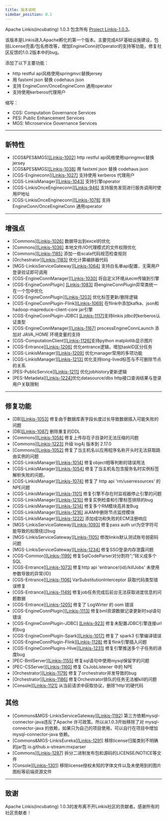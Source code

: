 ```yaml
---
title: 版本说明
sidebar_position: 0.1
---
```

Apache Linkis(incubating) 1.0.3 包含所有 [Project Linkis-1.0.3](https://github.com/apache/incubator-linkis/projects/13)。

该版本是Linkis进入Apache孵化的第一个版本。主要完成ASF基础设施建设，包括License完善/包名修改等，增加EngineConn对Operator的支持等功能，修复社区反馈的1.0.2版本中的bug。

添加了以下主要功能：
* http restful api风格使用springmvc替换jersey
* 用 fastxml json 替换 codehaus json
* 支持 EngineConn/OnceEngineConn 通用operator
* 支持使用kerberos代理用户

缩写：
- CGS: Computation Governance Services
- PES: Public Enhancement Services
- MGS: Microservice Governance Services
---

## 新特性

* \[CGS&PES&MGS][[Linkis-1002]](https://github.com/apache/incubator-linkis/pull/1002) http restful api风格使用springmvc替换jersey
* \[CGS&PES&MGS][[Linkis-1038]](https://github.com/apache/incubator-linkis/pull/1038) 用 fastxml json 替换 codehaus json
* \[CGS-Engineconn][[Linkis-1027]](https://github.com/apache/incubator-linkis/pull/1027) 支持使用 kerberos 代理用户
* \[CGS-LinkisManager][[Linkis-1043]](https://github.com/apache/incubator-linkis/pull/1043) 支持引擎operator
* \[CGS-LinkisOnceEngineconn][[Linkis-946]](https://github.com/apache/incubator-linkis/pull/946) 支持服务发现进行服务调用时使用IP地址
* \[CGS-LinkisOnceEngineconn][[Linkis-1078]](https://github.com/apache/incubator-linkis/pull/1078) 支持EngineConn/OnceEngineConn 通用operator



---

## 增强点
* \[Commons][[Linkis-1026]](https://github.com/apache/incubator-linkis/pull/1026) 数据导出到excel的优化
* \[Commons][[Linkis-1036]](https://github.com/apache/incubator-linkis/pull/1036) 本地文件/IO代理模式的文件权限优化
* \[Commons][[Linkis-1185]](https://github.com/apache/incubator-linkis/pull/1185) 添加一些scala代码规范检查规则
* \[Orchestrator][[Linkis-1183]](https://github.com/apache/incubator-linkis/pull/1183) 优化计算编排器代码
* \[MGS-LinkisServiceGateway][[Linkis-1064]](https://github.com/apache/incubator-linkis/pull/1064) 支持白名单api配置，无需用户登录验证即可调用
* \[CGS-EngineConnManager][[Linkis-1030]](https://github.com/apache/incubator-linkis/pull/1030) 将自定义环境从ecm传输到引擎
* \[CGS-EngineConnPlugin] [[Linkis-1083]](https://github.com/apache/incubator-linkis/pull/1083) 将engineConnPlugin异常类统一在一个包中优化
* \[CGS-EngineConnPlugin][[Linkis-1203]](https://github.com/apache/incubator-linkis/pull/1203) 优化标签更新/删除逻辑
* \[CGS-EngineConnPlugin-Flink][[Linkis-1069]](https://github.com/apache/incubator-linkis/pull/1069) 在flink中添加kafka、json和hadoop-mapreduce-client-core jar引擎
* \[CGS-EngineConnPlugin-JDBC] [[Linkis-1117]](https://github.com/apache/incubator-linkis/pull/1117)支持linkis jdbc的kerberos认证类型
* \[CGS-EngineConnManager][[Linkis-1167]](https://github.com/apache/incubator-linkis/pull/1167) processEngineConnLaunch 添加对 JAVA_HOME 环境变量的支持
* \[CGS-ComputationClient][[Linkis-1126]](https://github.com/apache/incubator-linkis/pull/1126)支持python matplotlib显示图片
* \[CGS-Entrance][[Linkis-1206]](https://github.com/apache/incubator-linkis/pull/1206) 优化entrance逻辑，增加taskID区分任务
* \[CGS-LinkisManager][[Linkis-1209]](https://github.com/apache/incubator-linkis/pull/1209) 优化manager常用的多项功能
* \[CGS-LinkisManager][[Linkis-1213]](https://github.com/apache/incubator-linkis/pull/1213) 优化支持long-lived标签与不可删除节点的关系
* \[PES-PublicService][[Linkis-1211]](https://github.com/apache/incubator-linkis/pull/1211) 优化jobhistory更新逻辑
* \[PES-Metadata][[Linkis-1224]](https://github.com/apache/incubator-linkis/pull/1224)优化datasource/dbs http接口查询结果与登录用户关联限制

---
## 修复功能
* \[DB][[Linkis-1053]](https://github.com/apache/incubator-linkis/pull/1053) 修复由于数据库表字段长度过长导致数据插入可能失败的问题
* \[DB][[Linkis-1087]](https://github.com/apache/incubator-linkis/pull/1087) 删除重复的DDL
* \[Commons][[Linkis-1058]](https://github.com/apache/incubator-linkis/pull/1058) 修复上传存在子目录时无法压缩的问题
* \[Commons][[Linkis-1223]](https://github.com/apache/incubator-linkis/pull/1223) 升级 log4j 版本到 2.17.0
* \[Commons][[Linkis-1052]](https://github.com/apache/incubator-linkis/pull/1052) 修复了当主机名以应用程序名称开头时无法获取路由实例的问题
* \[CGS-LinkisManager][[Linkis-1014]](https://github.com/apache/incubator-linkis/pull/1014) 修复object相等判断的错误用法
* \[CGS-LinkisManager][[Linkis-1054]](https://github.com/apache/incubator-linkis/pull/1054) 修复了当主机名包含服务名时实例标签解析失败的问题。
* \[CGS-LinkisManager][[Linkis-1074]](https://github.com/apache/incubator-linkis/pull/1074) 修复了 http api 'rm/userresources' 的 NPE问题
* \[CGS-LinkisManager][[Linkis-1101]](https://github.com/apache/incubator-linkis/pull/1101) 修复引擎不存在时监视器停止引擎的问题
* \[CGS-LinkisManager][[Linkis-1210]](https://github.com/apache/incubator-linkis/pull/1210) 修复实例检查和引擎标签排除的bug
* \[CGS-LinkisManager][[Linkis-1214]](https://github.com/apache/incubator-linkis/pull/1214) 修复多个RM模块高并发Bug
* \[CGS-LinkisManager][[Linkis-1216]](https://github.com/apache/incubator-linkis/pull/1216) 从AM中删除节点监控模块
* \[CGS-LinkisManager][[Linkis-1222]](https://github.com/apache/incubator-linkis/pull/1222) 添加成功和失败的ECM注册响应
* \[MGS-LinkisServiceGateway][[Linkis-1093]](https://github.com/apache/incubator-linkis/pull/1093) 修复pass auth uri为空字符可能导致的权限绕过bug
* \[MGS-LinkisServiceGateway][[Linkis-1105]](https://github.com/apache/incubator-linkis/pull/1105) 修改linkis默认测试账号弱密码问题
* \[MGS-LinkisServiceGateway][[Linkis-1234]](https://github.com/apache/incubator-linkis/pull/1234) 修复SSO登录内存泄露问题
* \[CGS-Common][[Linkis-1199]](https://github.com/apache/incubator-linkis/pull/1199) 修复SqlCodeParser对分割符“;”转义成多个SQL
* \[CGS-Entrance][[Linkis-1073]](https://github.com/apache/incubator-linkis/pull/1073) 修复http api 'entrance/{id}/killJobs' 未使用参数导致的异常{ID}
* \[CGS-Entrance][[Linkis-1106]](https://github.com/apache/incubator-linkis/pull/1106) VarSubstitutionInterceptor 获取代码类型错误修复
* \[CGS-Entrance][[Linkis-1149]](https://github.com/apache/incubator-linkis/pull/1149) 修复job任务完成后前台无法获取进度信息的问题数据
* \[CGS-Entrance][[Linkis-1205]](https://github.com/apache/incubator-linkis/pull/1205) 修复了 LogWirter 的 oom 错误
* \[CGS-EngineConnPlugin][[Linkis-1113]](https://github.com/apache/incubator-linkis/pull/1113) 修复bml资源数据记录更新时sql语句错误
* \[CGS-EngineConnPlugin-JDBC] [[Linkis-923]](https://github.com/apache/incubator-linkis/pull/923) 修复未配置JDBC引擎连接url的bug
* \[CGS-EngineConnPlugin-Spark][[Linkis-1017]](https://github.com/apache/incubator-linkis/pull/1017) 修复了 spark3 引擎编译错误
* \[CGS-EngineConnPlugin-Flink][[Linkis-1128]](https://github.com/apache/incubator-linkis/pull/1129) 修复flink引擎插入问题
* \[CGS-EngineConnPlugins-Hive][[Linkis-1231]](https://github.com/apache/incubator-linkis/pull/1231) 修复引擎推送多个子任务的进度bug
* \[PEC-BmlServer][[Linkis-1155]](https://github.com/apache/incubator-linkis/pull/1155) 修复sql语句中使用mysql保留字的问题
* \[PEC-CSServer][[Linkis-1160]](https://github.com/apache/incubator-linkis/pull/1160) 修复 CsJobListener 中的 NPE
* \[Orchestrator][[Linkis-1179]](https://github.com/apache/incubator-linkis/pull/1179) 修复了orchestrator并发导致的bug
* \[Orchestrator][[Linkis-1186]](https://github.com/apache/incubator-linkis/pull/1186) 修复Orchestrator排队的任务无法被kill的问题
* \[Console][[Linkis-1121]](https://github.com/apache/incubator-linkis/pull/1121) 从当前请求中获取协议，删除'http'的硬代码

## 其他
* \[Commons&MGS-LinkisServiceGateway][[Linkis-1192]](https://github.com/apache/incubator-linkis/pull/1092) 第三方依赖mysql-connector-java违反了Apache 许可政策。所以从1.0.3开始移除了对 mysql-connector-java 的依赖，如果只为自己的项目使用，可以自行在项目中增加 mysql-connector-java 依赖。
* \[Commons&MGS-LinkisEureka][[Linkis-1291]](https://github.com/apache/incubator-linkis/pull/1291) 移除license归属类别不明确的jar包 io.github.x-stream:mxparser 
* \[Commons][[Linkis-1287]](https://github.com/apache/incubator-linkis/pull/1287) 拆分二进制发布包和源码的LICENSE/NOTICE等文件
* \[Console][[Linkis-1301]](https://github.com/apache/incubator-linkis/pull/1301) 移除license授权未知的字体文件以及未使用到的图片图标等前端资源文件

---------

## 致谢
Apache Linkis(incubating) 1.0.3的发布离不开Linkis社区的贡献者。感谢所有的社区贡献者！